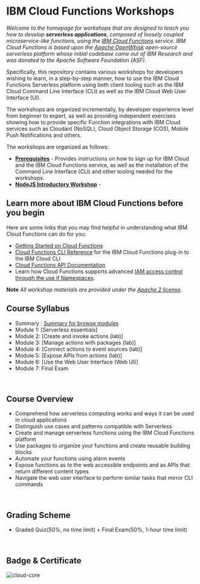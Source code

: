 <!--
#
# Licensed to the Apache Software Foundation (ASF) under one or more
# contributor license agreements.  See the NOTICE file distributed with
# this work for additional information regarding copyright ownership.
# The ASF licenses this file to You under the Apache License, Version 2.0
# (the "License"); you may not use this file except in compliance with
# the License.  You may obtain a copy of the License at
#
#     http://www.apache.org/licenses/LICENSE-2.0
#
# Unless required by applicable law or agreed to in writing, software
# distributed under the License is distributed on an "AS IS" BASIS,
# WITHOUT WARRANTIES OR CONDITIONS OF ANY KIND, either express or implied.
# See the License for the specific language governing permissions and
# limitations under the License.
#
-->

# IBM Cloud Functions Workshops

*Welcome to the homepage for workshops that are designed to teach you how to develop **serverless applications**, composed of loosely coupled microservice-like functions, using the [IBM Cloud Functions](https://cloud.ibm.com/functions) service. IBM Cloud Functions is based upon the [Apache OpenWhisk](https://openwhisk.apache.org/) open-source serverless platform whose initial codebase came out of IBM Research and was donated to the Apache Software Foundation (ASF).*

Specifically, this repository contains various workshops for developers wishing to learn, in a step-by-step manner, how to use the IBM Cloud Functions Serverless platform using both client tooling such as the IBM Cloud Command Line Interface (CLI) as well as the IBM Cloud Web User Interface (UI).

The workshops are organized incrementally, by developer experience level from beginner to expert, as well as providing independent exercises showing how to provide specific Function integrations with IBM Cloud services such as Cloudant (NoSQL), Cloud Object Storage (COS), Mobile Push Notifications and others.

The workshops are organized as follows:

* [**Prerequisites**](prereqs/README.md) - Provides instructions on how to sign up for IBM Cloud and the IBM Cloud Functions service, as well as the installation of the Command Line Interface (CLI) and other tooling needed for the workshops.
* [**NodeJS Introductory Workshop**](101-workshop-nodejs/README.md) -

## Learn more about IBM Cloud Functions before you begin

Here are some links that you may find helpful in understanding what IBM Cloud Functions can do for you:

* [Getting Started on Cloud Functions](https://cloud.ibm.com/docs/openwhisk?topic=cloud-functions-getting-started)
* [Cloud Functions CLI Reference](https://cloud.ibm.com/docs/cloud-functions-cli-plugin/cloud-functions-cli-plugin-functions-cli?topic=cloud-functions-cli-plugin-functions-cli) for the IBM Cloud Functions plug-in to the IBM Cloud CLI
* [Cloud Functions API Documentation](https://cloud.ibm.com/apidocs/functions)
* Learn how Cloud Functions supports advanced [IAM access control through the use if Namespaces](https://cloud.ibm.com/docs/openwhisk?topic=cloud-functions-namespaces#targeting-namespaces).

**Note** _All workshop materials are provided under the [Apache 2 license](LICENSE)._

## Course Syllabus
- Summary : [Summary for browse modules](./SUMMARY.md)
- Module 1: [Serverless essentials]
- Module 2: [Create and invoke actions (lab)]
- Module 3: [Manage actions with packages (lab)]
- Module 4: [Connect actions to event sources (lab)]
- Module 5: [Expose APIs from actions (lab)]
- Module 6: [Use the Web User Interface (Web UI)]
- Module 7: Final Exam
<br>

## Course Overview
- Comprehend how serverless computing works and ways it can be used in cloud applications
- Distinguish use cases and patterns compatible with Serverless
- Create and manage serverless functions using the IBM Cloud Functions platform
- Use packages to organize your functions and create reusable building blocks
- Automate your functions using alarm events
- Expose functions as to the web accessible endpoints and as APIs that return different content types
- Navigate the web user interface to perform similar tasks that mirror CLI commands
<br>

## Grading Scheme
- Graded Quiz(50%, no time limit) + Final Exam(50%, 1-hour time limit)
<br>

## Badge & Certificate
![cloud-core](https://user-images.githubusercontent.com/29455975/185416204-a78604f6-8c72-4059-b93a-2fbc1f7394b8.png)


